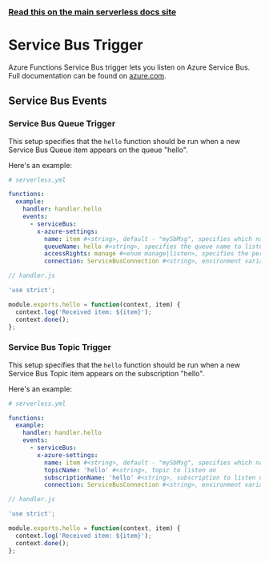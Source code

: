 <!--
title: Serverless Framework - Azure Functions Events - Service Bus
menuText: Service Bus
menuOrder: 4
description: Setting up Service Bus Events with Azure Functions via the Serverless Framework
layout: Doc
-->

<!-- DOCS-SITE-LINK:START automatically generated  -->

### [Read this on the main serverless docs site](https://www.serverless.com/framework/docs/providers/azure/events/servicebus)

<!-- DOCS-SITE-LINK:END -->

# Service Bus Trigger

Azure Functions Service Bus trigger lets you listen on Azure Service Bus. Full documentation can be found on [azure.com](https://docs.microsoft.com/en-us/azure/azure-functions/functions-bindings-service-bus).

## Service Bus Events

### Service Bus Queue Trigger

This setup specifies that the `hello` function should be run when a new Service
Bus Queue item appears on the queue "hello".

Here's an example:

```yml
# serverless.yml

functions:
  example:
    handler: handler.hello
    events:
      - serviceBus:
        x-azure-settings:
          name: item #<string>, default - "mySbMsg", specifies which name it's available on `context.bindings`
          queueName: hello #<string>, specifies the queue name to listen on
          accessRights: manage #<enum manage|listen>, specifies the permission to use when listening on the queue (manage will create queue if not exists)
          connection: ServiceBusConnection #<string>, environment variable which contains Service Bus Namespace Connection String
```

```javascript
// handler.js

'use strict';

module.exports.hello = function(context, item) {
  context.log('Received item: ${item}');
  context.done();
};
```

### Service Bus Topic Trigger

This setup specifies that the `hello` function should be run when a new Service
Bus Topic item appears on the subscription "hello".

Here's an example:

```yml
# serverless.yml

functions:
  example:
    handler: handler.hello
    events:
      - serviceBus:
        x-azure-settings:
          name: item #<string>, default - "mySbMsg", specifies which name it's available on `context.bindings`
          topicName: 'hello' #<string>, topic to listen on
          subscriptionName: 'hello' #<string>, subscription to listen on
          connection: ServiceBusConnection #<string>, environment variable which contains Service Bus Namespace Connection String
```

```javascript
// handler.js

'use strict';

module.exports.hello = function(context, item) {
  context.log('Received item: ${item}');
  context.done();
};
```
